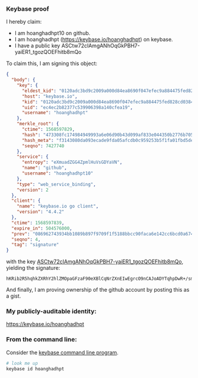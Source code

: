### Keybase proof

I hereby claim:

  * I am hoanghadhpt10 on github.
  * I am hoanghadhpt (https://keybase.io/hoanghadhpt) on keybase.
  * I have a public key ASCtw72cIAmgANhOqGkPBH7-yaiER1_tgozQOEFhitb8mQo

To claim this, I am signing this object:

```json
{
  "body": {
    "key": {
      "eldest_kid": "0120adc3bd9c2009a000d84ea8690f047efec9a884475fed828cd03841618ad6fc990a",
      "host": "keybase.io",
      "kid": "0120adc3bd9c2009a000d84ea8690f047efec9a884475fed828cd03841618ad6fc990a",
      "uid": "ec4ec2b82377c539906398a140cfea19",
      "username": "hoanghadhpt"
    },
    "merkle_root": {
      "ctime": 1568597829,
      "hash": "473308fc174984949993a6e06d90b43d099af833e044350b2776b7050a78b73a98a76fe9e2e8fc2f04699757868749e885586c0ccf2780bc62794294d39b2f8f",
      "hash_meta": "f3143080da093ecade9fda05afcdb0c959253b5f1fa01fbd5debf3f1d62b7417",
      "seqno": 7427740
    },
    "service": {
      "entropy": "eXmuadZGG4ZpmlHuVsGDYaVN",
      "name": "github",
      "username": "hoanghadhpt10"
    },
    "type": "web_service_binding",
    "version": 2
  },
  "client": {
    "name": "keybase.io go client",
    "version": "4.4.2"
  },
  "ctime": 1568597839,
  "expire_in": 504576000,
  "prev": "086962743934bb1089b897f9709f1f5188bbcc90faca6e142cc6bcd0a674332d",
  "seqno": 4,
  "tag": "signature"
}
```

with the key [ASCtw72cIAmgANhOqGkPBH7-yaiER1_tgozQOEFhitb8mQo](https://keybase.io/hoanghadhpt), yielding the signature:

```
hKRib2R5hqhkZXRhY2hlZMOpaGFzaF90eXBlCqNrZXnEIwEgrcO9nCAJoADYTqhpDwR+/smohEdf7YKM0DhBYYrW/JkKp3BheWxvYWTESpcCBMQgCGlidDk0uxCJuJf5cJ8fUYi7zJD6ym4ULMa80KZ0My3EINnuuXn1QZc7fiMjN+1exIFTHXH9mHtWHsJ7c0snUaQWAgHCo3NpZ8RA9BQ0Hmp0CNpFtj+FqzrgRRalQnat+DUN4AURwEHRbHeRuEBacS+rBRWCHVXPQIR7bXTzCGVo1GQEFV+LtM5sDKhzaWdfdHlwZSCkaGFzaIKkdHlwZQildmFsdWXEIJG+j9TItadnnHe538rzoJ7slaLV+l9l3JFzUogZlZj/o3RhZ80CAqd2ZXJzaW9uAQ==

```

And finally, I am proving ownership of the github account by posting this as a gist.

### My publicly-auditable identity:

https://keybase.io/hoanghadhpt

### From the command line:

Consider the [keybase command line program](https://keybase.io/download).

```bash
# look me up
keybase id hoanghadhpt
```
